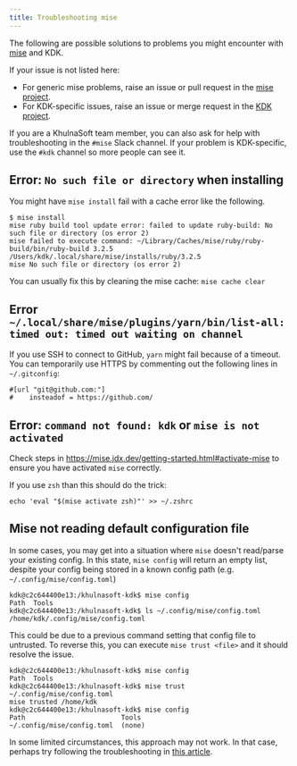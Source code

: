 ```yaml
---
title: Troubleshooting mise
---
```


The following are possible solutions to problems you might encounter with
[mise](https://mise.jdx.dev/) and KDK.

If your issue is not listed here:

- For generic mise problems, raise an issue or pull request in the [mise project](https://github.com/jdx/mise).
- For KDK-specific issues, raise an issue or merge request in the [KDK project](https://github.com/khulnasoft-lab/khulnasoft-development-kit/-/issues).

If you are a KhulnaSoft team member, you can also ask for help with troubleshooting in
the `#mise` Slack channel. If your problem is KDK-specific, use the
`#kdk` channel so more people can see it.

## Error: `No such file or directory` when installing

You might have `mise install` fail with a cache error like the following.

```shell
$ mise install
mise ruby build tool update error: failed to update ruby-build: No such file or directory (os error 2)
mise failed to execute command: ~/Library/Caches/mise/ruby/ruby-build/bin/ruby-build 3.2.5 /Users/kdk/.local/share/mise/installs/ruby/3.2.5
mise No such file or directory (os error 2)
```

You can usually fix this by cleaning the mise cache: `mise cache clear`

## Error `~/.local/share/mise/plugins/yarn/bin/list-all: timed out: timed out waiting on channel`

If you use SSH to connect to GitHub, `yarn` might fail because of a timeout. You can temporarily use HTTPS by commenting out the following lines in `~/.gitconfig`:

```shell
#[url "git@github.com:"]
#    insteadof = https://github.com/
```

## Error: `command not found: kdk` or `mise is not activated`

Check steps in <https://mise.jdx.dev/getting-started.html#activate-mise> to ensure you have activated `mise` correctly.

If you use `zsh` than this should do the trick:

```shell
echo 'eval "$(mise activate zsh)"' >> ~/.zshrc
```

## Mise not reading default configuration file

In some cases, you may get into a situation where `mise` doesn't read/parse your existing config. In this state, `mise config` will return an empty list, despite your config being stored in a known config path (e.g. `~/.config/mise/config.toml`)

```shell
kdk@c2c644400e13:/khulnasoft-kdk$ mise config
Path  Tools
kdk@c2c644400e13:/khulnasoft-kdk$ ls ~/.config/mise/config.toml
/home/kdk/.config/mise/config.toml
```

This could be due to a previous command setting that config file to untrusted. To reverse this, you can execute `mise trust <file>` and it should resolve the issue.

```shell
kdk@c2c644400e13:/khulnasoft-kdk$ mise config
Path  Tools
kdk@c2c644400e13:/khulnasoft-kdk$ mise trust ~/.config/mise/config.toml
mise trusted /home/kdk
kdk@c2c644400e13:/khulnasoft-kdk$ mise config
Path                        Tools
~/.config/mise/config.toml  (none)
```

In some limited circumstances, this approach may not work. In that case, perhaps try following the troubleshooting in [this article](https://glenn-roberts.com/posts/2025/03/11/when-mise-ignores-your-global-config-a-tale-of-red-herrings-and-stale-state/).
